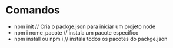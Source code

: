 # Comandos

- npm init // Cria o packge.json para iniciar um projeto node
- npm i nome_pacote // instala um pacote especifico
- npm install ou npm i // instala  todos os pacotes do packge.json
